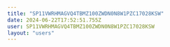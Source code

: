 ```yaml
---
title: "SP11VWRHMAGVQ4TBMZ100ZWDN0N8W1PZC17028KSW"
date: 2024-06-22T17:52:51.755Z
user: SP11VWRHMAGVQ4TBMZ100ZWDN0N8W1PZC17028KSW
layout: "users"
---
```

    